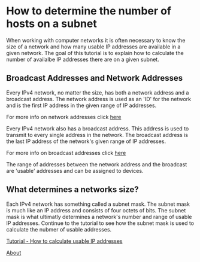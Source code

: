 # How to determine the number of hosts on a subnet

When working with computer networks it is often necessary to know the size of a network and how many usable IP addresses are available in a given network. The goal of this tutorial is to explain how to calculate the number of availalbe IP addresses there are on a given subnet.

## Broadcast Addresses and Network Addresses

Every IPv4 network, no matter the size, has both a network address and a broadcast address. The network address is used as an 'ID' for the network and is the first IP address in the given range of IP addresses. 

For more info on network addresses click [here](https://en.wikipedia.org/wiki/Network_address)

Every IPv4 network also has a broadcast address. This address is used to transmit to every single address in the network. The broadcast address is the last IP address of the network's given range of IP addresses. 

For more info on broadcast addresses click [here](https://en.wikipedia.org/wiki/Broadcast_address)

The range of addresses between the network address and the broadcast are 'usable' addresses and can be assigned to devices. 

## What determines a networks size?

Each IPv4 network has something called a subnet mask. The subnet mask is much like an IP address and consists of four octets of bits. The subnet mask is what ultimatly determines a network's number and range of usable IP addresses. Continue to the tutorial to see how the subnet mask is used to calculate the nubmer of usable addresses.

[Tutorial - How to calculate usable IP addresses](calculate.md)

[About](README.md)
